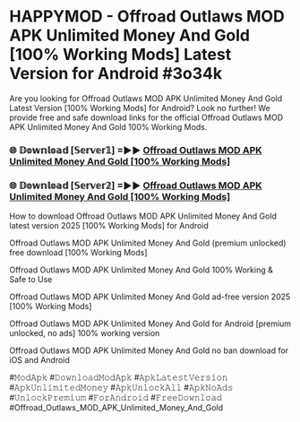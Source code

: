 # HAPPYMOD - Offroad Outlaws MOD APK Unlimited Money And Gold [100% Working Mods] Latest Version for Android #3o34k

Are you looking for Offroad Outlaws MOD APK Unlimited Money And Gold Latest Version [100% Working Mods] for Android? Look no further! We provide free and safe download links for the official Offroad Outlaws MOD APK Unlimited Money And Gold 100% Working Mods.

<h3> 🌐 𝔻𝕠𝕨𝕟𝕝𝕠𝕒𝕕 [𝕊𝕖𝕣𝕧𝕖𝕣𝟙] =►► <a href="https://happymood.pages.dev?q=Offroad+Outlaws+MOD+APK+Unlimited+Money+And+Gold&ref=A65A">Offroad Outlaws MOD APK Unlimited Money And Gold [100% Working Mods]</a></h3>

<h3> 🌐 𝔻𝕠𝕨𝕟𝕝𝕠𝕒𝕕 [𝕊𝕖𝕣𝕧𝕖𝕣𝟚] =►► <a href="https://happymood.pages.dev?q=Offroad+Outlaws+MOD+APK+Unlimited+Money+And+Gold&ref=A65A">Offroad Outlaws MOD APK Unlimited Money And Gold [100% Working Mods]</a></h3>

How to download Offroad Outlaws MOD APK Unlimited Money And Gold latest version 2025 [100% Working Mods] for Android

Offroad Outlaws MOD APK Unlimited Money And Gold (premium unlocked) free download [100% Working Mods]

Offroad Outlaws MOD APK Unlimited Money And Gold 100% Working & Safe to Use

Offroad Outlaws MOD APK Unlimited Money And Gold ad-free version 2025 [100% Working Mods]

Offroad Outlaws MOD APK Unlimited Money And Gold for Android [premium unlocked, no ads] 100% working version

Offroad Outlaws MOD APK Unlimited Money And Gold no ban download for iOS and Android

#𝙼𝚘𝚍𝙰𝚙𝚔 #𝙳𝚘𝚠𝚗𝚕𝚘𝚊𝚍𝙼𝚘𝚍𝙰𝚙𝚔 #𝙰𝚙𝚔𝙻𝚊𝚝𝚎𝚜𝚝𝚅𝚎𝚛𝚜𝚒𝚘𝚗 #𝙰𝚙𝚔𝚄𝚗𝚕𝚒𝚖𝚒𝚝𝚎𝚍𝙼𝚘𝚗𝚎𝚢 #𝙰𝚙𝚔𝚄𝚗𝚕𝚘𝚌𝚔𝙰𝚕𝚕 #𝙰𝚙𝚔𝙽𝚘𝙰𝚍𝚜 #𝚄𝚗𝚕𝚘𝚌𝚔𝙿𝚛𝚎𝚖𝚒𝚞𝚖 #𝙵𝚘𝚛𝙰𝚗𝚍𝚛𝚘𝚒𝚍 #𝙵𝚛𝚎𝚎𝙳𝚘𝚠𝚗𝚕𝚘𝚊𝚍 #Offroad_Outlaws_MOD_APK_Unlimited_Money_And_Gold